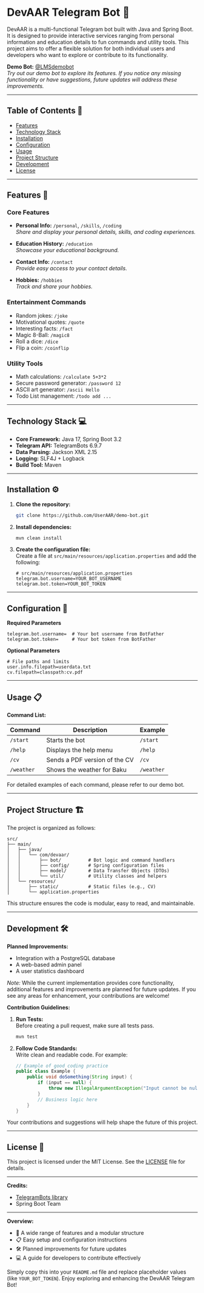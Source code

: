 # DevAAR Telegram Bot 🤖

DevAAR is a multi-functional Telegram bot built with Java and Spring Boot. It is designed to provide interactive services ranging from personal information and education details to fun commands and utility tools. This project aims to offer a flexible solution for both individual users and developers who want to explore or contribute to its functionality.

**Demo Bot:** [@LMSdemobot](https://t.me/LMSdemobot)  
*Try out our demo bot to explore its features. If you notice any missing functionality or have suggestions, future updates will address these improvements.*

---

## Table of Contents 📜
- [Features](#features-)
- [Technology Stack](#technology-stack-)
- [Installation](#installation-)
- [Configuration](#configuration-)
- [Usage](#usage-)
- [Project Structure](#project-structure-)
- [Development](#development-)
- [License](#license-)

---

## Features 🚀

### Core Features
- **Personal Info:** `/personal`, `/skills`, `/coding`  
  *Share and display your personal details, skills, and coding experiences.*

- **Education History:** `/education`  
  *Showcase your educational background.*

- **Contact Info:** `/contact`  
  *Provide easy access to your contact details.*

- **Hobbies:** `/hobbies`  
  *Track and share your hobbies.*

### Entertainment Commands
- Random jokes: `/joke`
- Motivational quotes: `/quote`
- Interesting facts: `/fact`
- Magic 8-Ball: `/magic8`
- Roll a dice: `/dice`
- Flip a coin: `/coinflip`

### Utility Tools
- Math calculations: `/calculate 5+3*2`
- Secure password generator: `/password 12`
- ASCII art generator: `/ascii Hello`
- Todo List management: `/todo add ...`

---

## Technology Stack 💻

- **Core Framework:** Java 17, Spring Boot 3.2
- **Telegram API:** TelegramBots 6.9.7
- **Data Parsing:** Jackson XML 2.15
- **Logging:** SLF4J + Logback
- **Build Tool:** Maven

---

## Installation ⚙️

1. **Clone the repository:**
   ```bash
   git clone https://github.com/UserAAR/demo-bot.git
   ```

2. **Install dependencies:**
   ```bash
   mvn clean install
   ```

3. **Create the configuration file:**  
   Create a file at `src/main/resources/application.properties` and add the following:
   ```properties
   # src/main/resources/application.properties
   telegram.bot.username=YOUR_BOT_USERNAME
   telegram.bot.token=YOUR_BOT_TOKEN
   ```

---

## Configuration 🔧

**Required Parameters**
```properties
telegram.bot.username=  # Your bot username from BotFather
telegram.bot.token=     # Your bot token from BotFather
```

**Optional Parameters**
```properties
# File paths and limits
user.info.filepath=userdata.txt
cv.filepath=classpath:cv.pdf
```

---

## Usage 📋

**Command List:**

| Command   | Description                        | Example   |
|-----------|------------------------------------|-----------|
| `/start`  | Starts the bot                     | `/start`  |
| `/help`   | Displays the help menu             | `/help`   |
| `/cv`     | Sends a PDF version of the CV      | `/cv`     |
| `/weather`| Shows the weather for Baku         | `/weather`|

For detailed examples of each command, please refer to our demo bot.

---

## Project Structure 🏗️

The project is organized as follows:

```
src/
├── main/
│   ├── java/
│   │   └── com/devaar/
│   │       ├── bot/          # Bot logic and command handlers
│   │       ├── config/       # Spring configuration files
│   │       ├── model/        # Data Transfer Objects (DTOs)
│   │       └── util/         # Utility classes and helpers
│   └── resources/
│       ├── static/           # Static files (e.g., CV)
│       └── application.properties
```

This structure ensures the code is modular, easy to read, and maintainable.

---

## Development 🛠️

**Planned Improvements:**

- Integration with a PostgreSQL database
- A web-based admin panel
- A user statistics dashboard

*Note:* While the current implementation provides core functionality, additional features and improvements are planned for future updates. If you see any areas for enhancement, your contributions are welcome!

**Contribution Guidelines:**

1. **Run Tests:**  
   Before creating a pull request, make sure all tests pass.
   ```bash
   mvn test
   ```

2. **Follow Code Standards:**  
   Write clean and readable code. For example:
   ```java
   // Example of good coding practice
   public class Example {
       public void doSomething(String input) {
           if (input == null) {
               throw new IllegalArgumentException("Input cannot be null");
           }
           // Business logic here
       }
   }
   ```

Your contributions and suggestions will help shape the future of this project.

---

## License 📄

This project is licensed under the MIT License. See the [LICENSE](LICENSE) file for details.

---

**Credits:**

- [TelegramBots library](https://github.com/rubenlagus/TelegramBots)
- Spring Boot Team

---

**Overview:**
- 🚀 A wide range of features and a modular structure
- 📋 Easy setup and configuration instructions
- 🛠️ Planned improvements for future updates
- 💻 A guide for developers to contribute effectively

Simply copy this into your `README.md` file and replace placeholder values (like `YOUR_BOT_TOKEN`). Enjoy exploring and enhancing the DevAAR Telegram Bot!
